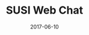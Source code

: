 ---
layout: project
type: project
image: images/susi-ai.jpg
title: SUSI Web Chat
# All dates must be YYYY-MM-DD format!
date: 2017-06-10
labels:
  - ReactJS
  - Material UI
  - AI
  - GSoC17
permalink: https://github.com/fossasia/susi.ai
summary: Worked on SUSI WebChat under FOSSASIA during GSoC'17. SUSI.AI is an intelligent Open Source personal assistant.
---